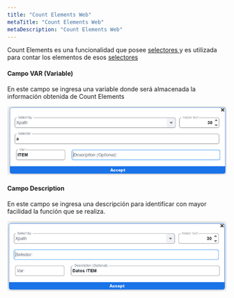 ```yaml
---
title: "Count Elements Web"
metaTitle: "Count Elements Web"
metaDescription: "Count Elements Web"
---
```



Count Elements es una funcionalidad que posee <a href="http://localhost:8000/codeblock/1-index" target="_self"> selectores </a> y es utilizada para contar los elementos de esos <a href="http://localhost:8000/codeblock/1-index" target="_self"> selectores </a>

#### Campo VAR (Variable)

En este campo se ingresa una variable donde será almacenada la información obtenida de Count Elements

![VAR-Count](./Count-Element/Sbot-Count.png)

#### Campo Description

En este campo se ingresa una descripción para identificar con mayor facilidad la función que se realiza.

![Descript](./Count-Element/Descrip.png)